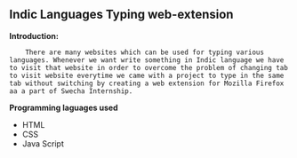 ## Indic Languages Typing web-extension

**Introduction:**
        
        There are many websites which can be used for typing various languages. Whenever we want write something in Indic language we have to visit that website in order to overcome the problem of changing tab to visit website everytime we came with a project to type in the same tab without switching by creating a web extension for Mozilla Firefox aa a part of Swecha Internship.

**Programming laguages used**
- HTML
- CSS
- Java Script
